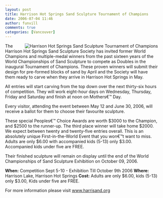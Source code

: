 ```yaml
---
layout: post
title: Harrison Hot Springs Sand Sculpture Tournament of Champions
date: 2006-07-04 11:46
author: funvill
comments: true
categories: [Vancouver]
---
```

<img src="http://blog.abluestar.com/public/uploads/2006/07/m_sculpt_image.jpg" id="image14" alt="Harrison Hot Springs Sand Sculpture Tournament of Champions" align="right" />

The Harrison Hot Springs Sand Sculpture Society has invited former World Champions and multiple-medal winners from the past sixteen years of the World Championships of Sand Sculpture to compete as Doubles in the inaugural Tournament of Champions. These proven winners will submit their design for pre-formed blocks of sand by April and the Society will have them ready to carve when they arrive in Harrison Hot Springs in May.

All entries will start carving from the top down over the next thirty-six hours of competition. They will work eight-hour days on Wednesday, Thursday, Friday and Saturday and finish at noon on Mothers€™ Day.

Every visitor, attending the event between May 12 and June 30, 2006, will receive a ballot for them to choose their favourite sculpture.

These special Peoples€™ Choice Awards are worth $3000 to the Champion, and $2500 to the runner-up. The third place winner will take home $2000. We expect between twenty and twenty-five entries overall. This is an absolutely unique First-in-the-World Event that you won€™t want to miss. Adults are only $6.00 with accompanied kids (5-13) only $3.00. Accompanied kids under five are FREE.

Their finished sculpture will remain on display until the end of the World Championships of Sand Sculpture Exhibition on October 09, 2006.

<strong>When:</strong> Competition Sept 5-10 - Exhibition Till October 9th 2006
<strong>Where:</strong> Harrison Lake, Harrison Hot Springs
<strong>Cost:</strong>
Adults are only $6.00,
kids (5-13) only $3.00,
Kids under five are FREE.

For more information please visit
<a href="http://www.harrisand.org">www.harrisand.org</a>
